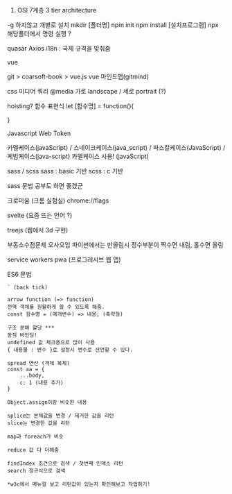 1. OSI 7계층
3 tier architecture


-g 하지않고 개별로 설치
mkdir [폴더명]
npm init
npm install [설치프로그램]
npx 해당폴더에서 명령 실행 ?


quasar
Axios
i18n : 국제 규격을 맞춰줌

vue

git > coarsoft-book > vue.js
vue 마인드맵(gitmind)

css
미디어 쿼리
@media
가로 landscape  / 세로 portrait (?)

hoisting?
함수 표현식
let [함수명] = function(){
    
}

Javascript Web Token

카멜케이스(javaScript) / 스네이크케이스(java_script) / 파스칼케이스(JavaScript) / 케밥케이스(java-script)
카멜케이스 사용! (javaScript)

sass / scss
sass : basic 기반
scss : c 기반

sass 문법 공부도 하면 좋겠군

크로미움 (크롬 실험실)
chrome://flags

svelte (요즘 뜨는 언어 ?)

treejs (웹에서 3d 구현)

부동소수점문제
오사오입
파이썬에서는 반올림시 정수부분이 짝수면 내림, 홀수면 올림

service workers
pwa (프로그레시브 웹 앱)

ES6 문법

    ` (back tick)

    arrow function (=> function)
    전역 객체를 원활하게 쓸 수 있도록 해줌.
    const 함수명 = (매개변수) => 내용; (축약형)

    구조 분해 할당 ***
    동적 바인딩!
    undefined 값 체크용으로 많이 사용
    { 내용물 : 변수 }로 설정시 변수로 선언할 수 있다.

    spread 연산 (객체 복제)
    const aa = {
        ...body,
        c: 1 (내용 추가)
    }

    Object.assign이랑 비슷한 내용

    splice는 본체값을 변경 / 제거한 값을 리턴
    slice는 변경한 값을 리턴

    map과 foreach가 비슷

    reduce 값 다 더해줌

    findIndex 조건으로 검색 / 첫번째 인덱스 리턴
    search 정규식으로 검색

    *w3c에서 메뉴얼 보고 리턴값이 있는지 확인해보고 작업하기!

